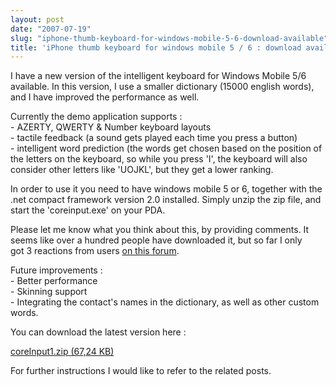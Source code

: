 ```yaml
---
layout: post
date: "2007-07-19"
slug: "iphone-thumb-keyboard-for-windows-mobile-5-6-download-available"
title: 'iPhone thumb keyboard for windows mobile 5 / 6 : download available'
---
```


<p>
I have a new version of the intelligent keyboard for Windows Mobile 5/6 available. In this version, I use a smaller dictionary (15000 english words), and I have improved the performance as well. 
</p>
<p>
Currently the demo application supports :<br />
- AZERTY, QWERTY &amp; Number keyboard layouts<br />
- tactile feedback (a sound gets played each time you press a button)<br />
- intelligent word prediction (the words get chosen based on the position of the letters on the keyboard, so while you press &#39;I&#39;, the keyboard will also consider other letters like &#39;UOJKL&#39;, but they get a lower ranking. 
</p>
<p>
In order to use it you need to have windows mobile 5 or 6, together with the .net compact framework version 2.0 installed. Simply unzip the zip file, and start the &#39;coreinput.exe&#39; on your PDA. 
</p>
<p>
Please let me know what you think about this, by providing comments. It seems like over a hundred people have downloaded it, but so far I only got&nbsp;3 reactions from users <a href="https://forum.xda-developers.com/showthread.php?t=317962">on this forum</a>. 
</p>
<p>
Future improvements :<br />
- Better performance<br />
- Skinning support<br />
- Integrating the contact&#39;s names in the dictionary, as well as other custom words. 
</p>
<p>
You can download the latest version here : 
</p>
<p>
<a href="https://www.corebvba.be/blog/content/binary/coreInput1.zip">coreInput1.zip (67,24 KB)</a> 
</p>
<p>
For further instructions I would like to refer to the related posts. 
</p>
